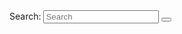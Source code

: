 <form action="/search" method="get" class="sidebar-search-container est-search-container col-5">
  <label for="search-input" class="visually-hidden">Search:</label>
  <input type="search" id="search-input" name="query" class="search-input" placeholder="Search" aria-label="Search" oninput="toggleClearButton('search-input', 'clear-button-small')">
  <button type="button" id="clear-button-small" class="clear-search" aria-label="Clear search" onclick="clearSearch('search-input', 'clear-button-small')" style="display:none;">
    &#x2715;
  </button>
  <button type="submit" class="search-button" aria-label="Submit search"></button>
</form>